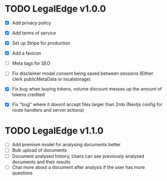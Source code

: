 # TODO LegalEdge v1.0.0
- [x] Add privacy policy
- [x] Add terms of service
- [x] Set up Stripe for production
- [x] Add a favicon
- [ ] Meta tags for SEO
- [ ] Fix disclaimer modal consent being saved between sessions (Either clerk publicMetaData or localstorage)
- [X] Fix bug when buying tokens, volume discount messes up the amount of tokens credited
- [x] Fix "bug" where it doesnt accept files larger than 2mb (Nextjs config for route handlers and server actions)


# TODO LegalEdge v1.1.0
- [ ] Add premium model for analysing documents better
- [ ] Bulk upload of documents
- [ ] Document analysed history, Users can see previously analysed documents and their results
- [ ] Chat more about a document after analysis if the user has more questions